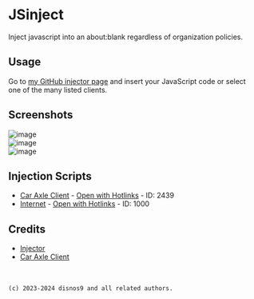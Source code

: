# JSinject
Inject javascript into an about:blank regardless of organization policies.

## Usage
Go to [my GitHub injector page](https://disnos9.github.io/jsinject) and insert your JavaScript code or select one of the many listed clients.

## Screenshots
![image](https://github.com/disnos9/jsinject/assets/119540345/f16fd91b-599a-4334-9366-849aff600f24)
<Br>![image](https://github.com/disnos9/jsinject/assets/119540345/87eff657-7a96-43bf-9bc3-5db3eb59a63d)
<br>![image](https://github.com/disnos9/jsinject/assets/119540345/8f8b0ac8-91b8-422c-8002-20e5aca1a343)

## Injection Scripts
- [Car Axle Client](https://github.com/car-axle-client/car-axle-client) - [Open with Hotlinks](https://disnos9.github.io/jsinject/?id=2439) - ID: 2439
- [Internet](https://github.com/disnos9/jsinject/blob/main/scripts/internet/) - [Open with Hotlinks](https://disnos9.github.io/jsinject/?id=1000) - ID: 1000
## Credits
- [Injector](https://github.com/Penguinify/javascript-injector)
- [Car Axle Client](https://github.com/car-axle-client/car-axle-client)

<br><br>`(c) 2023-2024 disnos9 and all related authors.`
